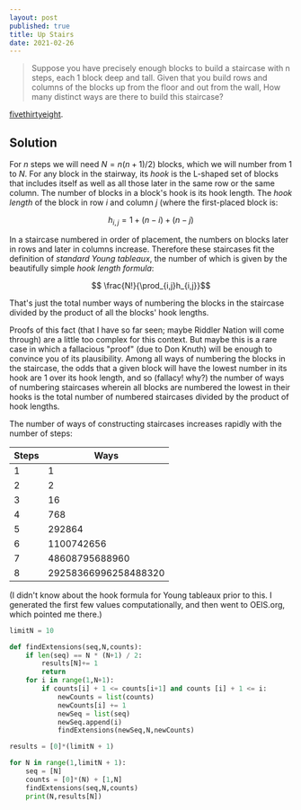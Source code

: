 ```yaml
---
layout: post
published: true
title: Up Stairs
date: 2021-02-26
---
```


>Suppose you have precisely enough blocks to build a staircase with n steps, each $1$ block deep and tall. Given that you build rows and columns of the blocks up from the floor and out from the wall, How many distinct ways are there to build this staircase? 

[fivethirtyeight](https://fivethirtyeight.com/features/how-many-ways-can-you-build-a-staircase/).

<!--more-->

## Solution

For $n$ steps we will need $N = n(n+1)/2)$ blocks, which we will number from $1$ to $N$. For any block in the stairway, its *hook* is the L-shaped set of blocks that includes itself as well as all those later in the same row or the same column. The number of blocks in a block's hook is its hook length. The *hook length* of the block in row $i$ and column $j$ (where the first-placed block is:

$$h_{i,j} = 1 + (n - i) + (n - j)$$

In a staircase numbered in order of placement, the numbers on blocks later in rows and later in columns increase. Therefore these staircases fit the definition of *standard Young tableaux*, the number of which is given by the beautifully simple *hook length formula*:

$$ \frac{N!}{\prod_{i,j}h_{i,j}}$$

That's just the total number ways of numbering the blocks in the staircase divided by the product of all the blocks' hook lengths.

Proofs of this fact (that I have so far seen; maybe Riddler Nation will come through) are a little too complex for this context. But maybe this is a rare case in which a fallacious "proof" (due to Don Knuth) will be enough to convince you of its plausibility. Among all ways of numbering the blocks in the staircase, the odds that a given block will have the lowest number in its hook are $1$ over its hook length, and so (fallacy! why?) the number of ways of numbering staircases wherein all blocks are numbered the lowest in their hooks is the total number of numbered staircases divided by the product of hook lengths. 

The number of ways of constructing staircases increases rapidly with the number of steps:

| Steps | Ways |
| ------- | ----- |
| 1 | 1 |
| 2 | 2 |
| 3 | 16 |
| 4 | 768 |
| 5 | 292864 |
| 6 | 1100742656 |
| 7 | 48608795688960 |
| 8 | 29258366996258488320 |

(I didn't know about the hook formula for Young tableaux prior to this. I generated the first few values computationally, and then went to OEIS.org, which pointed me there.)

```python
limitN = 10

def findExtensions(seq,N,counts):
	if len(seq) == N * (N+1) / 2:
		results[N]+= 1
		return
	for i in range(1,N+1):
		if counts[i] + 1 <= counts[i+1] and counts [i] + 1 <= i:
			newCounts = list(counts)
			newCounts[i] += 1
			newSeq = list(seq)
			newSeq.append(i)
			findExtensions(newSeq,N,newCounts)

results = [0]*(limitN + 1)

for N in range(1,limitN + 1):
	seq = [N]
	counts = [0]*(N) + [1,N]
	findExtensions(seq,N,counts)
	print(N,results[N])
```

<br>
